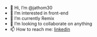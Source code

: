 - 👋 Hi, I’m @jathom30
- 👀 I’m interested in front-end
- 🌱 I’m currently Remix
- 💞️ I’m looking to collaborate on anything
- 📫 How to reach me: [linkedin](https://www.linkedin.com/in/jeff-a-thomas/)

<!---
jathom30/jathom30 is a ✨ special ✨ repository because its `README.md` (this file) appears on your GitHub profile.
You can click the Preview link to take a look at your changes.
--->
